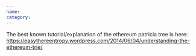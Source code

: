 ```yaml
---
name: 
category: 
---
```


The best known tutorial/explanation of the ethereum patricia tree is here:
https://easythereentropy.wordpress.com/2014/06/04/understanding-the-ethereum-trie/